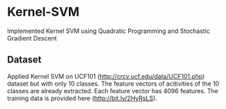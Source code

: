 # Kernel-SVM
Implemented Kernel SVM using Quadratic Programming and Stochastic Gradient Descent

## Dataset
Applied Kernel SVM on UCF101 (http://crcv.ucf.edu/data/UCF101.php) dataset but with only 10 classes. The feature vectors of acitivities of the 10 classes are already extracted. Each feature vector has 4096 features. The training data is provided here (http://bit.ly/2HyRsLS).
